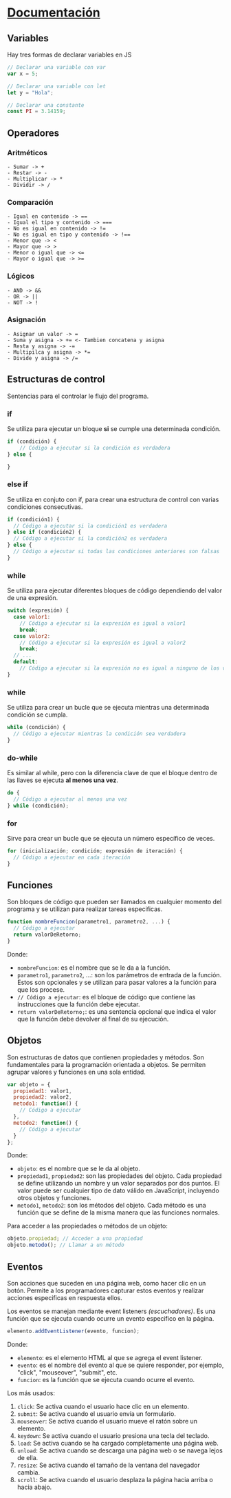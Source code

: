 # [Documentación](https://es.javascript.info/)

## Variables
Hay tres formas de declarar variables en JS

```javascript
// Declarar una variable con var
var x = 5;

// Declarar una variable con let
let y = "Hola";

// Declarar una constante
const PI = 3.14159;

```

## Operadores
### Aritméticos
	- Sumar -> +
	- Restar -> - 
	- Multiplicar -> *
	- Dividir -> /

### Comparación
	- Igual en contenido -> ==
	- Igual el tipo y contenido -> ===
	- No es igual en contenido -> !=
	- No es igual en tipo y contenido -> !==
	- Menor que -> <
	- Mayor que -> >
	- Menor o igual que -> <=
	- Mayor o igual que -> >=

### Lógicos
	- AND -> &&
	- OR -> ||
	- NOT -> !

### Asignación
	- Asignar un valor -> =
	- Suma y asigna -> += <- Tambien concatena y asigna
	- Resta y asigna -> -=
	- Multipilca y asigna -> *=
	- Divide y asigna -> /=


## Estructuras de control
Sentencias para el controlar le flujo del programa.

### if
Se utiliza para ejecutar un bloque **si** se cumple una determinada condición.
```javascript
if (condición) {
	// Código a ejecutar si la condición es verdadera
} else {

}
```

### else if
Se utiliza en conjuto con if, para crear una estructura de control con varias condiciones consecutivas.
```javascript
if (condición1) {
  // Código a ejecutar si la condición1 es verdadera
} else if (condición2) {
  // Código a ejecutar si la condición2 es verdadera
} else {
  // Código a ejecutar si todas las condiciones anteriores son falsas
}
```

### while
Se utiliza para ejecutar diferentes bloques de código dependiendo del valor de una expresión.
```javascript
switch (expresión) {
  case valor1:
    // Código a ejecutar si la expresión es igual a valor1
    break;
  case valor2:
    // Código a ejecutar si la expresión es igual a valor2
    break;
  // ...
  default:
    // Código a ejecutar si la expresión no es igual a ninguno de los valores anteriores
}
```

### while
Se utiliza para crear un bucle que se ejecuta mientras una determinada condición se cumpla.
```javascript
while (condición) {
  // Código a ejecutar mientras la condición sea verdadera
}
```

### do-while
Es similar al while, pero con la diferencia clave de que el bloque dentro de las llaves se ejecuta **al menos una vez**.
```javascript
do {
  // Código a ejecutar al menos una vez
} while (condición);
```

### for
Sirve para crear un bucle que se ejecuta un número específico de veces.
```javascript
for (inicialización; condición; expresión de iteración) {
  // Código a ejecutar en cada iteración
}
```

## Funciones
Son bloques de código que pueden ser llamados en cualquier momento del programa y se utilizan para realizar tareas especificas.

```javascript
function nombreFuncion(parametro1, parametro2, ...) {
  // Código a ejecutar
  return valorDeRetorno;
}
```

Donde: 
-   `nombreFuncion`: es el nombre que se le da a la función.
-   `parametro1`, `parametro2`, ...: son los parámetros de entrada de la función. Estos son opcionales y se utilizan para pasar valores a la función para que los procese.
-   `// Código a ejecutar`: es el bloque de código que contiene las instrucciones que la función debe ejecutar.
-   `return valorDeRetorno;`: es una sentencia opcional que indica el valor que la función debe devolver al final de su ejecución.

## Objetos
Son estructuras de datos que contienen propiedades y métodos. Son fundamentales para la programación orientada a objetos. Se permiten agrupar valores y funciones en una sola entidad.

```javascript
var objeto = {
  propiedad1: valor1,
  propiedad2: valor2,
  metodo1: function() {
    // Código a ejecutar
  },
  metodo2: function() {
    // Código a ejecutar
  }
};
```

Donde:

-   `objeto`: es el nombre que se le da al objeto.
-   `propiedad1`, `propiedad2`: son las propiedades del objeto. Cada propiedad se define utilizando un nombre y un valor separados por dos puntos. El valor puede ser cualquier tipo de dato válido en JavaScript, incluyendo otros objetos y funciones.
-   `metodo1`, `metodo2`: son los métodos del objeto. Cada método es una función que se define de la misma manera que las funciones normales.

Para acceder a las propiedades o métodos de un objeto:

```javascript
objeto.propiedad; // Acceder a una propiedad
objeto.metodo(); // Llamar a un método
```

## Eventos
Son acciones que suceden en una página web, como hacer clic en un botón. Permite a los programadores capturar estos eventos y realizar acciones especificas en respuesta ellos.

Los eventos se manejan mediante event listeners *(escuchadores)*. Es una función que se ejecuta cuando ocurre un evento especifico en la página.

```javascript
elemento.addEventListener(evento, funcion);
```

Donde:

-   `elemento`: es el elemento HTML al que se agrega el event listener.
-   `evento`: es el nombre del evento al que se quiere responder, por ejemplo, "click", "mouseover", "submit", etc.
-   `funcion`: es la función que se ejecuta cuando ocurre el evento.

Los más usados:
1.  `click`: Se activa cuando el usuario hace clic en un elemento.
2.  `submit`: Se activa cuando el usuario envía un formulario.
3.  `mouseover`: Se activa cuando el usuario mueve el ratón sobre un elemento.
4.  `keydown`: Se activa cuando el usuario presiona una tecla del teclado.
5.  `load`: Se activa cuando se ha cargado completamente una página web.
6.  `unload`: Se activa cuando se descarga una página web o se navega lejos de ella.
7.  `resize`: Se activa cuando el tamaño de la ventana del navegador cambia.
8.  `scroll`: Se activa cuando el usuario desplaza la página hacia arriba o hacia abajo.

